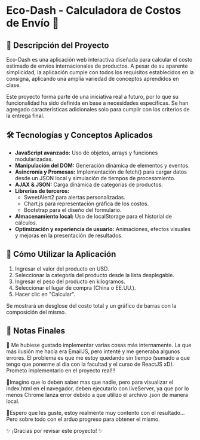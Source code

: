 # Eco-Dash - Calculadora de Costos de Envío 🚀

## 📌 Descripción del Proyecto

Eco-Dash es una aplicación web interactiva diseñada para calcular el costo estimado de envíos internacionales de productos. A pesar de su aparente simplicidad, la aplicación cumple con todos los requisitos establecidos en la consigna, aplicando una amplia variedad de conceptos aprendidos en clase.

Este proyecto forma parte de una iniciativa real a futuro, por lo que su funcionalidad ha sido definida en base a necesidades específicas. Se han agregado características adicionales solo para cumplir con los criterios de la entrega final.

## 🛠️ Tecnologías y Conceptos Aplicados

- **JavaScript avanzado:** Uso de objetos, arrays y funciones modularizadas.
- **Manipulación del DOM:** Generación dinámica de elementos y eventos.
- **Asincronía y Promesas:** Implementación de fetch() para cargar datos desde un JSON local y simulación de tiempos de procesamiento.
- **AJAX & JSON:** Carga dinámica de categorías de productos.
- **Librerías de terceros:**
  - SweetAlert2 para alertas personalizadas.
  - Chart.js para representación gráfica de los costos.
  - Bootstrap para el diseño del formulario.
- **Almacenamiento local:** Uso de localStorage para el historial de cálculos.
- **Optimización y experiencia de usuario:** Animaciones, efectos visuales y mejoras en la presentación de resultados.

## 🔄 Cómo Utilizar la Aplicación

1. Ingresar el valor del producto en USD.
2. Seleccionar la categoría del producto desde la lista desplegable.
3. Ingresar el peso del producto en kilogramos.
4. Seleccionar el lugar de compra (China o EE.UU.).
5. Hacer clic en "Calcular".

Se mostrará un desglose del costo total y un gráfico de barras con la composición del mismo.

## 📌 Notas Finales

🔹 Me hubiese gustado implementar varias cosas más internamente. La que más ilusión me hacía era EmailJS, pero intenté y me generaba algunos errores. El problema es que me estoy quedando sin tiempo (sumado a que tengo que ponerme al día con la facultad y el curso de ReactJS xD). Prometo implementarlo en el proyecto real!!!

🔹Imagino que lo deben saber mas que nadie, pero para visualizar el index.html en el navegador, deben ejecutarlo con liveServer, ya que por lo menos Chrome lanza error debido a que utilizo el archivo .json de manera local.


🔹Espero que les guste, estoy realmente muy contento con el resultado... Pero sobre todo con el arduo progreso para obtener el mismo.

✨ ¡Gracias por revisar este proyecto! ✨
